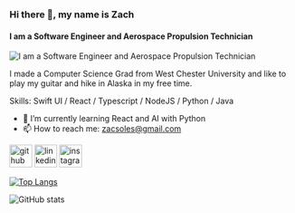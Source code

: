 ### Hi there 👋, my name is Zach
#### I am a Software Engineer and Aerospace Propulsion Technician
![I am a Software Engineer and Aerospace Propulsion Technician](https://scontent-sea1-1.xx.fbcdn.net/v/t1.0-9/134724649_2793071334250235_7200732054353466227_n.jpg?_nc_cat=105&ccb=2&_nc_sid=09cbfe&_nc_ohc=ycXqaD1nYrAAX_njOcG&_nc_ht=scontent-sea1-1.xx&oh=87f48095316f63048b579b01ddc9e58a&oe=603AF2C4)

I made a Computer Science Grad from West Chester University and like to play my guitar and hike in Alaska in my free time.

Skills: Swift UI / React / Typescript / NodeJS / Python / Java

- 🌱 I’m currently learning React and AI with Python 
- 📫 How to reach me: zacsoles@gmail.com 


[<img src='https://cdn.jsdelivr.net/npm/simple-icons@3.0.1/icons/github.svg' alt='github' height='40'>](https://github.com/ZachSoles)  [<img src='https://cdn.jsdelivr.net/npm/simple-icons@3.0.1/icons/linkedin.svg' alt='linkedin' height='40'>](https://www.linkedin.com/in/zachery-soles-9b00a212a/)  [<img src='https://cdn.jsdelivr.net/npm/simple-icons@3.0.1/icons/instagram.svg' alt='instagram' height='40'>](https://www.instagram.com/zach__soles/)  

[![Top Langs](https://github-readme-stats.vercel.app/api/top-langs/?username=ZachSoles)](https://github.com/anuraghazra/github-readme-stats)

![GitHub stats](https://github-readme-stats.vercel.app/api?username=ZachSoles&show_icons=true)  

